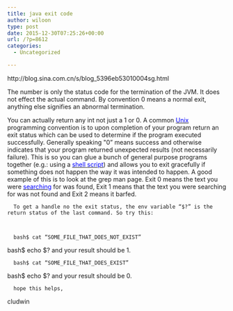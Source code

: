 ```yaml
---
title: java exit code
author: wiloon
type: post
date: 2015-12-30T07:25:26+00:00
url: /?p=8612
categories:
  - Uncategorized

---
```

<div id="post_message_193890">
  http://blog.sina.com.cn/s/blog_5396eb53010004sg.html



  The number is only the status code for the termination of the JVM. It does not effect the actual command. By convention 0 means a normal exit, anything else signifies an abnormal termination.



  <div id="post_message_193968">
    You can actually return any int not just a 1 or 0. A common <a id="KonaLink0" class="kLink" href="http://www.linuxquestions.org/questions/showthread.php?t=39993#" target="_top" name="KonaLink0"><span style="color: blue;"><span class="kLink">Unix</span></span></a> programming convention is to upon completion of your program return an exit status which can be used to determine if the program executed successfully. Generally speaking "0&#8221; means success and otherwise indicates that your program returned unexpected results (not necessarily failure). This is so you can glue a bunch of general purpose programs together (e.g.: using a <a id="KonaLink1" class="kLink" href="http://www.linuxquestions.org/questions/showthread.php?t=39993#" target="_top" name="KonaLink1"><span style="color: blue;"><span class="kLink">shell</span> <span class="kLink">script</span></span></a>) and allows you to exit gracefully if something does not happen the way it was intended to happen. A good example of this is to look at the grep man page. Exit 0 means the text you were <a id="KonaLink2" class="kLink" href="http://www.linuxquestions.org/questions/showthread.php?t=39993#" target="_top" name="KonaLink2"><span style="color: blue;"><span class="kLink">searching</span></span></a> for was found, Exit 1 means that the text you were searching for was not found and Exit 2 means it barfed. 
    
    
      To get a handle no the exit status, the env variable “$?” is the return status of the last command. So try this:
    
    
    
      bash$ cat “SOME_FILE_THAT_DOES_NOT_EXIST”
 bash$ echo $?
 and your result should be 1.
    
    
    
      bash$ cat “SOME_FILE_THAT_DOES_EXIST”
 bash$ echo $?
 and your result should be 0.
    
    
    
      hope this helps,
 cludwin
    
  
